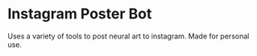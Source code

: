 # Instagram Poster Bot

Uses a variety of tools to post neural art to instagram. Made for personal use.
